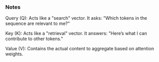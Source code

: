 ### Notes
Query (Q): Acts like a "search" vector. It asks: "Which tokens in the sequence are relevant to me?"

Key (K): Acts like a "retrieval" vector. It answers: "Here’s what I can contribute to other tokens."

Value (V): Contains the actual content to aggregate based on attention weights.
